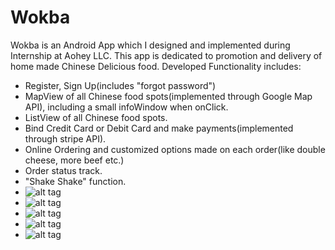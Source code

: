 # Wokba
Wokba is an Android App which I designed and implemented during Internship at Aohey LLC. 
This app is dedicated to promotion and delivery of home made Chinese Delicious food. 
Developed Functionality includes:
- Register, Sign Up(includes "forgot password")
- MapView of all Chinese food spots(implemented through Google Map API), including a small infoWindow when onClick.
- ListView of all Chinese food spots.
- Bind Credit Card or Debit Card and make payments(implemented through stripe API).
- Online Ordering and customized options made on each order(like double cheese, more beef etc.)
- Order status track.
- "Shake Shake" function. 
- ![alt tag](https://github.com/szhao8/Wokba/blob/master/4.%20signin_%20page.png)
- ![alt tag](https://github.com/szhao8/Wokba/blob/master/6.%20map_view_info_window.png)
- ![alt tag](https://github.com/szhao8/Wokba/blob/master/7.%20store_detail_page.png)
- ![alt tag](https://github.com/szhao8/Wokba/blob/master/8.%20dish_detail_page.png)
- ![alt tag](https://github.com/szhao8/Wokba/blob/master/10.%20plate_order_page.png)



